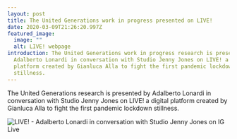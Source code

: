 ```yaml
---
layout: post
title: The United Generations work in progress presented on LIVE!
date: 2020-03-09T21:26:20.997Z
featured_image:
  image: ""
  alt: LIVE! webpage
introduction: The United Generations work in progress research is presented by
  Adalberto Lonardi in conversation with Studio Jenny Jones on LIVE! a digital
  platform created by Gianluca Alla to fight the first pandemic lockdown
  stillness.
---
```

The United Generations research is presented by Adalberto Lonardi in conversation with Studio Jenny Jones on LIVE! a digital platform created by Gianluca Alla to fight the first pandemic lockdown stillness.

![](/assets/uploads/live2.jpg "LIVE! - Adalberto Lonardi in conversation with Studio Jenny Jones on IG Live")